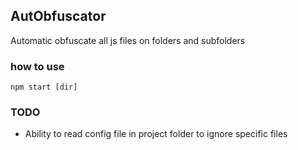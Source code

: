 ## AutObfuscator

Automatic obfuscate all js files on folders and subfolders

### how to use
  `npm start [dir]`
  
### TODO
  * Ability to read config file in project folder to ignore specific files

